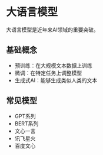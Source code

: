 # 大语言模型

大语言模型是近年来AI领域的重要突破。

## 基础概念

- 预训练：在大规模文本数据上训练
- 微调：在特定任务上调整模型
- 生成式AI：能够生成类似人类的文本

## 常见模型

- GPT系列
- BERT系列
- 文心一言
- 讯飞星火
- 百度文心